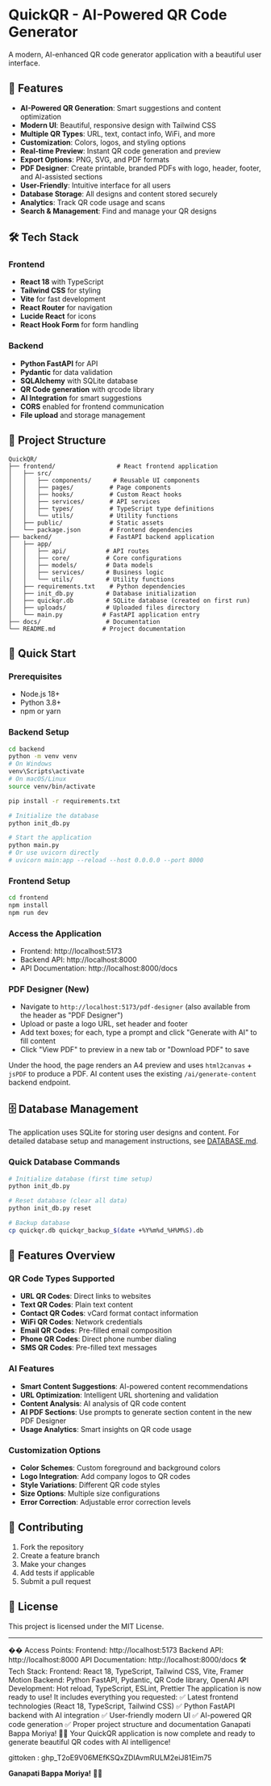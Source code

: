 # QuickQR - AI-Powered QR Code Generator

A modern, AI-enhanced QR code generator application with a beautiful user interface.

## 🚀 Features

- **AI-Powered QR Generation**: Smart suggestions and content optimization
- **Modern UI**: Beautiful, responsive design with Tailwind CSS
- **Multiple QR Types**: URL, text, contact info, WiFi, and more
- **Customization**: Colors, logos, and styling options
- **Real-time Preview**: Instant QR code generation and preview
- **Export Options**: PNG, SVG, and PDF formats
- **PDF Designer**: Create printable, branded PDFs with logo, header, footer, and AI-assisted sections
- **User-Friendly**: Intuitive interface for all users
- **Database Storage**: All designs and content stored securely
- **Analytics**: Track QR code usage and scans
- **Search & Management**: Find and manage your QR designs

## 🛠️ Tech Stack

### Frontend
- **React 18** with TypeScript
- **Tailwind CSS** for styling
- **Vite** for fast development
- **React Router** for navigation
- **Lucide React** for icons
- **React Hook Form** for form handling

### Backend
- **Python FastAPI** for API
- **Pydantic** for data validation
- **SQLAlchemy** with SQLite database
- **QR Code generation** with qrcode library
- **AI Integration** for smart suggestions
- **CORS** enabled for frontend communication
- **File upload** and storage management

## 📁 Project Structure

```
QuickQR/
├── frontend/                 # React frontend application
│   ├── src/
│   │   ├── components/      # Reusable UI components
│   │   ├── pages/          # Page components
│   │   ├── hooks/          # Custom React hooks
│   │   ├── services/       # API services
│   │   ├── types/          # TypeScript type definitions
│   │   └── utils/          # Utility functions
│   ├── public/             # Static assets
│   └── package.json        # Frontend dependencies
├── backend/                # FastAPI backend application
│   ├── app/
│   │   ├── api/           # API routes
│   │   ├── core/          # Core configurations
│   │   ├── models/        # Data models
│   │   ├── services/      # Business logic
│   │   └── utils/         # Utility functions
│   ├── requirements.txt    # Python dependencies
│   ├── init_db.py         # Database initialization
│   ├── quickqr.db         # SQLite database (created on first run)
│   ├── uploads/           # Uploaded files directory
│   └── main.py           # FastAPI application entry
├── docs/                  # Documentation
└── README.md             # Project documentation
```

## 🚀 Quick Start

### Prerequisites
- Node.js 18+ 
- Python 3.8+
- npm or yarn

### Backend Setup
```bash
cd backend
python -m venv venv
# On Windows
venv\Scripts\activate
# On macOS/Linux
source venv/bin/activate

pip install -r requirements.txt

# Initialize the database
python init_db.py

# Start the application
python main.py
# Or use uvicorn directly
# uvicorn main:app --reload --host 0.0.0.0 --port 8000
```

### Frontend Setup
```bash
cd frontend
npm install
npm run dev
```

### Access the Application
- Frontend: http://localhost:5173
- Backend API: http://localhost:8000
- API Documentation: http://localhost:8000/docs

### PDF Designer (New)
- Navigate to `http://localhost:5173/pdf-designer` (also available from the header as "PDF Designer")
- Upload or paste a logo URL, set header and footer
- Add text boxes; for each, type a prompt and click "Generate with AI" to fill content
- Click "View PDF" to preview in a new tab or "Download PDF" to save

Under the hood, the page renders an A4 preview and uses `html2canvas` + `jsPDF` to produce a PDF. AI content uses the existing `/ai/generate-content` backend endpoint.

## 🗄️ Database Management

The application uses SQLite for storing user designs and content. For detailed database setup and management instructions, see [DATABASE.md](backend/DATABASE.md).

### Quick Database Commands
```bash
# Initialize database (first time setup)
python init_db.py

# Reset database (clear all data)
python init_db.py reset

# Backup database
cp quickqr.db quickqr_backup_$(date +%Y%m%d_%H%M%S).db
```

## 🎨 Features Overview

### QR Code Types Supported
- **URL QR Codes**: Direct links to websites
- **Text QR Codes**: Plain text content
- **Contact QR Codes**: vCard format contact information
- **WiFi QR Codes**: Network credentials
- **Email QR Codes**: Pre-filled email composition
- **Phone QR Codes**: Direct phone number dialing
- **SMS QR Codes**: Pre-filled text messages

### AI Features
- **Smart Content Suggestions**: AI-powered content recommendations
- **URL Optimization**: Intelligent URL shortening and validation
- **Content Analysis**: AI analysis of QR code content
- **AI PDF Sections**: Use prompts to generate section content in the new PDF Designer
- **Usage Analytics**: Smart insights on QR code usage

### Customization Options
- **Color Schemes**: Custom foreground and background colors
- **Logo Integration**: Add company logos to QR codes
- **Style Variations**: Different QR code styles
- **Size Options**: Multiple size configurations
- **Error Correction**: Adjustable error correction levels

## 🤝 Contributing

1. Fork the repository
2. Create a feature branch
3. Make your changes
4. Add tests if applicable
5. Submit a pull request

## 📄 License

This project is licensed under the MIT License.

---

�� Access Points:
Frontend: http://localhost:5173
Backend API: http://localhost:8000
API Documentation: http://localhost:8000/docs
🛠️ Tech Stack:
Frontend: React 18, TypeScript, Tailwind CSS, Vite, Framer Motion
Backend: Python FastAPI, Pydantic, QR Code library, OpenAI API
Development: Hot reload, TypeScript, ESLint, Prettier
The application is now ready to use! It includes everything you requested:
✅ Latest frontend technologies (React 18, TypeScript, Tailwind CSS)
✅ Python FastAPI backend with AI integration
✅ User-friendly modern UI
✅ AI-powered QR code generation
✅ Proper project structure and documentation
Ganapati Bappa Moriya! 🐘🙏 Your QuickQR application is now complete and ready to generate beautiful QR codes with AI intelligence!

gittoken : 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

**Ganapati Bappa Moriya!** 🐘🙏 